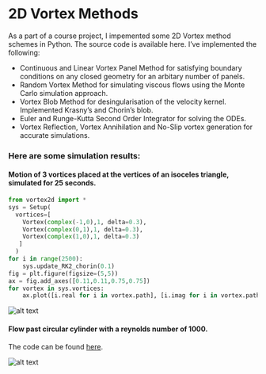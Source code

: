 # 2D Vortex Methods

As a part of a course project, I impemented some 2D Vortex method schemes in Python. The source code is available here. I’ve implemented the following:

- Continuous and Linear Vortex Panel Method for satisfying boundary conditions on any closed geometry for an arbitary number of panels.
- Random Vortex Method for simulating viscous flows using the Monte Carlo simulation approach.
- Vortex Blob Method for desingularisation of the velocity kernel. Implemented Krasny’s and Chorin’s blob.
- Euler and Runge-Kutta Second Order Integrator for solving the ODEs.
- Vortex Reflection, Vortex Annihilation and No-Slip vortex generation for accurate simulations.

### Here are some simulation results:

#### Motion of 3 vortices placed at the vertices of an isoceles triangle, simulated for 25 seconds. 

```python
from vortex2d import *
sys = Setup(
  vortices=[
    Vortex(complex(-1,0),1, delta=0.3), 
    Vortex(complex(0,1),1, delta=0.3), 
    Vortex(complex(1,0),1, delta=0.3)
   ]
  )
for i in range(2500):
    sys.update_RK2_chorin(0.1)
fig = plt.figure(figsize=(5,5))
ax = fig.add_axes([0.11,0.11,0.75,0.75])
for vortex in sys.vortices:
    ax.plot([i.real for i in vortex.path], [i.imag for i in vortex.path])
```
![alt text](https://github.com/deeptavker/2D_Vortex_Methods/blob/master/Images/vortices_3.png)

#### Flow past circular cylinder with a reynolds number of 1000. 

The code can be found [here](https://github.com/deeptavker/2D_Vortex_Methods/blob/master/scripts/flow_past_circular_cylinder.py).

![alt text](https://github.com/deeptavker/2D_Vortex_Methods/blob/master/Images/cylinder_45.png)
